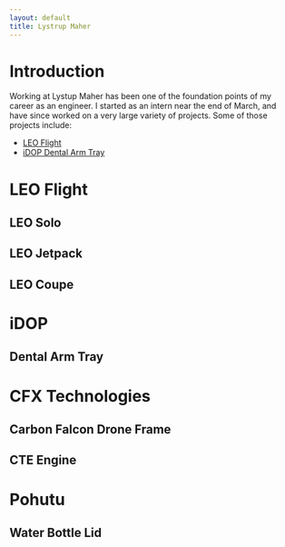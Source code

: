 ```yaml
---
layout: default
title: Lystrup Maher
---
```


# Introduction 

Working at Lystup Maher has been one of the foundation points of my career as an engineer. I started as an intern near the end of March, and have since worked on a very large variety of projects. Some of those projects include:
- [LEO Flight](#leo-flight)
- [iDOP Dental Arm Tray](#dental-arm-tray)


# LEO Flight

## LEO Solo

## LEO Jetpack

## LEO Coupe

# iDOP

## Dental Arm Tray

# CFX Technologies

## Carbon Falcon Drone Frame

## CTE Engine

# Pohutu

## Water Bottle Lid
